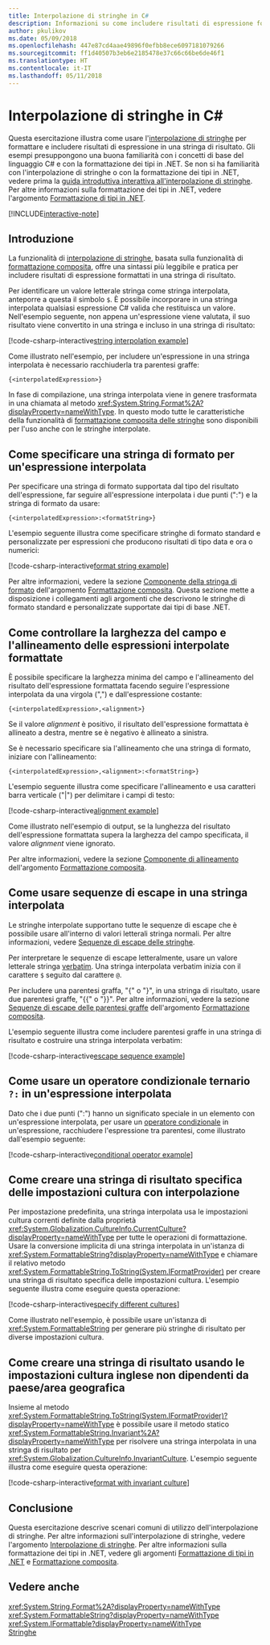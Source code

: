 ```yaml
---
title: Interpolazione di stringhe in C#
description: Informazioni su come includere risultati di espressione formattati in una stringa di risultato in C# con interpolazione.
author: pkulikov
ms.date: 05/09/2018
ms.openlocfilehash: 447e87cd4aae49896f0efbb8ece6097181079266
ms.sourcegitcommit: ff1d40507b3eb6e2185478e37c66c66be6de46f1
ms.translationtype: HT
ms.contentlocale: it-IT
ms.lasthandoff: 05/11/2018
---
```

# <a name="string-interpolation-in-c"></a>Interpolazione di stringhe in C# #

Questa esercitazione illustra come usare l'[interpolazione di stringhe](../language-reference/tokens/interpolated.md) per formattare e includere risultati di espressione in una stringa di risultato. Gli esempi presuppongono una buona familiarità con i concetti di base del linguaggio C# e con la formattazione dei tipi in .NET. Se non si ha familiarità con l'interpolazione di stringhe o con la formattazione dei tipi in .NET, vedere prima la [guida introduttiva interattiva all'interpolazione di stringhe](../quick-starts/interpolated-strings.yml). Per altre informazioni sulla formattazione dei tipi in .NET, vedere l'argomento [Formattazione di tipi in .NET](../../standard/base-types/formatting-types.md).

[!INCLUDE[interactive-note](~/includes/csharp-interactive-note.md)]

## <a name="introduction"></a>Introduzione

La funzionalità di [interpolazione di stringhe](../language-reference/tokens/interpolated.md), basata sulla funzionalità di [formattazione composita](../../standard/base-types/composite-formatting.md), offre una sintassi più leggibile e pratica per includere risultati di espressione formattati in una stringa di risultato.

Per identificare un valore letterale stringa come stringa interpolata, anteporre a questa il simbolo `$`. È possibile incorporare in una stringa interpolata qualsiasi espressione C# valida che restituisca un valore. Nell'esempio seguente, non appena un'espressione viene valutata, il suo risultato viene convertito in una stringa e incluso in una stringa di risultato:

[!code-csharp-interactive[string interpolation example](~/samples/snippets/csharp/tutorials/string-interpolation/Program.cs#1)]

Come illustrato nell'esempio, per includere un'espressione in una stringa interpolata è necessario racchiuderla tra parentesi graffe:

```
{<interpolatedExpression>}
```

In fase di compilazione, una stringa interpolata viene in genere trasformata in una chiamata al metodo <xref:System.String.Format%2A?displayProperty=nameWithType>. In questo modo tutte le caratteristiche della funzionalità di [formattazione composita delle stringhe](../../standard/base-types/composite-formatting.md) sono disponibili per l'uso anche con le stringhe interpolate.

## <a name="how-to-specify-a-format-string-for-an-interpolated-expression"></a>Come specificare una stringa di formato per un'espressione interpolata

Per specificare una stringa di formato supportata dal tipo del risultato dell'espressione, far seguire all'espressione interpolata i due punti (":") e la stringa di formato da usare:

```
{<interpolatedExpression>:<formatString>}
```

L'esempio seguente illustra come specificare stringhe di formato standard e personalizzate per espressioni che producono risultati di tipo data e ora o numerici:

[!code-csharp-interactive[format string example](~/samples/snippets/csharp/tutorials/string-interpolation/Program.cs#2)]

Per altre informazioni, vedere la sezione [Componente della stringa di formato](../../standard/base-types/composite-formatting.md#format-string-component) dell'argomento [Formattazione composita](../../standard/base-types/composite-formatting.md). Questa sezione mette a disposizione i collegamenti agli argomenti che descrivono le stringhe di formato standard e personalizzate supportate dai tipi di base .NET.

## <a name="how-to-control-the-field-width-and-alignment-of-the-formatted-interpolated-expression"></a>Come controllare la larghezza del campo e l'allineamento delle espressioni interpolate formattate

È possibile specificare la larghezza minima del campo e l'allineamento del risultato dell'espressione formattata facendo seguire l'espressione interpolata da una virgola (",") e dall'espressione costante:

```
{<interpolatedExpression>,<alignment>}
```

Se il valore *alignment* è positivo, il risultato dell'espressione formattata è allineato a destra, mentre se è negativo è allineato a sinistra.

Se è necessario specificare sia l'allineamento che una stringa di formato, iniziare con l'allineamento:

```
{<interpolatedExpression>,<alignment>:<formatString>}
```

L'esempio seguente illustra come specificare l'allineamento e usa caratteri barra verticale ("|") per delimitare i campi di testo:

[!code-csharp-interactive[alignment example](~/samples/snippets/csharp/tutorials/string-interpolation/Program.cs#3)]

Come illustrato nell'esempio di output, se la lunghezza del risultato dell'espressione formattata supera la larghezza del campo specificata, il valore *alignment* viene ignorato.

Per altre informazioni, vedere la sezione [Componente di allineamento](../../standard/base-types/composite-formatting.md#alignment-component) dell'argomento [Formattazione composita](../../standard/base-types/composite-formatting.md).

## <a name="how-to-use-escape-sequences-in-an-interpolated-string"></a>Come usare sequenze di escape in una stringa interpolata

Le stringhe interpolate supportano tutte le sequenze di escape che è possibile usare all'interno di valori letterali stringa normali. Per altre informazioni, vedere [Sequenze di escape delle stringhe](../programming-guide/strings/index.md#string-escape-sequences).

Per interpretare le sequenze di escape letteralmente, usare un valore letterale stringa [verbatim](../language-reference/tokens/verbatim.md). Una stringa interpolata verbatim inizia con il carattere `$` seguito dal carattere `@`.

Per includere una parentesi graffa, "{" o "}", in una stringa di risultato, usare due parentesi graffe, "{{" o "}}". Per altre informazioni, vedere la sezione [Sequenze di escape delle parentesi graffe](../../standard/base-types/composite-formatting.md#escaping-braces) dell'argomento [Formattazione composita](../../standard/base-types/composite-formatting.md).

L'esempio seguente illustra come includere parentesi graffe in una stringa di risultato e costruire una stringa interpolata verbatim:

[!code-csharp-interactive[escape sequence example](~/samples/snippets/csharp/tutorials/string-interpolation/Program.cs#4)]

## <a name="how-to-use-a-ternary-conditional-operator--in-an-interpolated-expression"></a>Come usare un operatore condizionale ternario `?:` in un'espressione interpolata

Dato che i due punti (":") hanno un significato speciale in un elemento con un'espressione interpolata, per usare un [operatore condizionale](../language-reference/operators/conditional-operator.md) in un'espressione, racchiudere l'espressione tra parentesi, come illustrato dall'esempio seguente:

[!code-csharp-interactive[conditional operator example](~/samples/snippets/csharp/tutorials/string-interpolation/Program.cs#5)]

## <a name="how-to-create-a-culture-specific-result-string-with-string-interpolation"></a>Come creare una stringa di risultato specifica delle impostazioni cultura con interpolazione

Per impostazione predefinita, una stringa interpolata usa le impostazioni cultura correnti definite dalla proprietà <xref:System.Globalization.CultureInfo.CurrentCulture?displayProperty=nameWithType> per tutte le operazioni di formattazione. Usare la conversione implicita di una stringa interpolata in un'istanza di <xref:System.FormattableString?displayProperty=nameWithType> e chiamare il relativo metodo <xref:System.FormattableString.ToString(System.IFormatProvider)> per creare una stringa di risultato specifica delle impostazioni cultura. L'esempio seguente illustra come eseguire questa operazione:

[!code-csharp-interactive[specify different cultures](~/samples/snippets/csharp/tutorials/string-interpolation/Program.cs#6)]

Come illustrato nell'esempio, è possibile usare un'istanza di <xref:System.FormattableString> per generare più stringhe di risultato per diverse impostazioni cultura.

## <a name="how-to-create-a-result-string-using-the-invariant-culture"></a>Come creare una stringa di risultato usando le impostazioni cultura inglese non dipendenti da paese/area geografica

Insieme al metodo <xref:System.FormattableString.ToString(System.IFormatProvider)?displayProperty=nameWithType> è possibile usare il metodo statico <xref:System.FormattableString.Invariant%2A?displayProperty=nameWithType> per risolvere una stringa interpolata in una stringa di risultato per <xref:System.Globalization.CultureInfo.InvariantCulture>. L'esempio seguente illustra come eseguire questa operazione:

[!code-csharp-interactive[format with invariant culture](~/samples/snippets/csharp/tutorials/string-interpolation/Program.cs#7)]

## <a name="conclusion"></a>Conclusione

Questa esercitazione descrive scenari comuni di utilizzo dell'interpolazione di stringhe. Per altre informazioni sull'interpolazione di stringhe, vedere l'argomento [Interpolazione di stringhe](../language-reference/tokens/interpolated.md). Per altre informazioni sulla formattazione dei tipi in .NET, vedere gli argomenti [Formattazione di tipi in .NET](../../standard/base-types/formatting-types.md) e [Formattazione composita](../../standard/base-types/composite-formatting.md).

## <a name="see-also"></a>Vedere anche

<xref:System.String.Format%2A?displayProperty=nameWithType>  
<xref:System.FormattableString?displayProperty=nameWithType>  
<xref:System.IFormattable?displayProperty=nameWithType>  
[Stringhe](../programming-guide/strings/index.md)  
